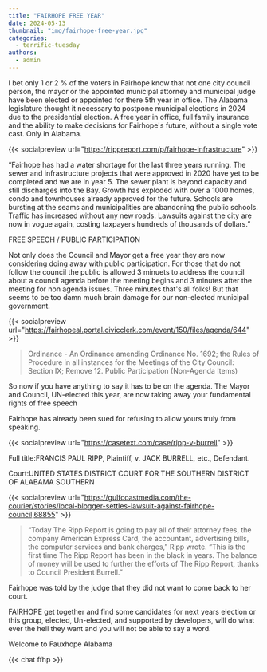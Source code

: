 ```yaml
---
title: "FAIRHOPE FREE YEAR"
date: 2024-05-13
thumbnail: "img/fairhope-free-year.jpg"
categories: 
  - terrific-tuesday
authors: 
  - admin
---
```


I bet only 1 or 2 % of the voters in Fairhope know that not one city council person, the mayor or the appointed municipal attorney and municipal judge have been elected or appointed for there 5th year in office. The Alabama legislature thought it necessary to postpone municipal elections in 2024 due to the presidential election. A free year in office, full family insurance and the ability to make decisions for Fairhope's future, without a single vote cast. Only in Alabama.

{{< socialpreview url="https://rippreport.com/p/fairhope-infrastructure" >}}

“Fairhope has had a water shortage for the last three years running. The sewer and infrastructure projects that were approved in 2020 have yet to be completed and we are in year 5. The sewer plant is beyond capacity and still discharges into the Bay. Growth has exploded with over a 1000 homes, condo and townhouses already approved for the future. Schools are bursting at the seams and municipalities are abandoning the public schools. Traffic has increased without any new roads. Lawsuits against the city are now in vogue again, costing taxpayers hundreds of thousands of dollars.”

FREE SPEECH / PUBLIC PARTICIPATION

Not only does the Council and Mayor get a free year they are now considering doing away with public participation. For those that do not follow the council the public is allowed 3 minuets to address the council about a council agenda before the meeting begins and 3 minutes after the meeting for non agenda issues. Three minutes that's all folks! But that seems to be too damn much brain damage for our non-elected municipal government.

{{< socialpreview url="https://fairhopeal.portal.civicclerk.com/event/150/files/agenda/644" >}}

>Ordinance - An Ordinance amending Ordinance No. 1692; the Rules of Procedure in all instances for the Meetings of the City Council: Section IX; Remove 12. Public Participation (Non-Agenda Items)

So now if you have anything to say it has to be on the agenda. The Mayor and Council, UN-elected this year, are now taking away your fundamental rights of free speech

Fairhope has already been sued for refusing to allow yours truly from speaking.

{{< socialpreview url="https://casetext.com/case/ripp-v-burrell" >}}

Full title:FRANCIS PAUL RIPP, Plaintiff, v. JACK BURRELL, etc., Defendant.

Court:UNITED STATES DISTRICT COURT FOR THE SOUTHERN DISTRICT OF ALABAMA SOUTHERN

{{< socialpreview url="https://gulfcoastmedia.com/the-courier/stories/local-blogger-settles-lawsuit-against-fairhope-council,68855" >}}

>“Today The Ripp Report is going to pay all of their attorney fees, the company American Express Card, the accountant, advertising bills, the computer services and bank charges,” Ripp wrote. “This is the first time The Ripp Report has been in the black in years. The balance of money will be used to further the efforts of The Ripp Report, thanks to Council President Burrell.”

Fairhope was told by the judge that they did not want to come back to her court.



FAIRHOPE get together and find some candidates for next years election or this group, elected, Un-elected, and supported by developers, will do what ever the hell they want and you will not be able to say a word.

Welcome to Fauxhope Alabama

{{< chat ffhp >}}
